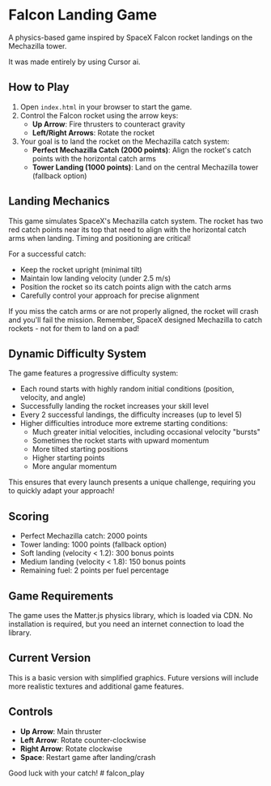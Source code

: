 # Falcon Landing Game

A physics-based game inspired by SpaceX Falcon rocket landings on the Mechazilla tower.

It was made entirely by using Cursor ai.

## How to Play

1. Open `index.html` in your browser to start the game.
2. Control the Falcon rocket using the arrow keys:
   - **Up Arrow**: Fire thrusters to counteract gravity
   - **Left/Right Arrows**: Rotate the rocket
3. Your goal is to land the rocket on the Mechazilla catch system:
   - **Perfect Mechazilla Catch (2000 points)**: Align the rocket's catch points with the horizontal catch arms
   - **Tower Landing (1000 points)**: Land on the central Mechazilla tower (fallback option)

## Landing Mechanics

This game simulates SpaceX's Mechazilla catch system. The rocket has two red catch points near its top that need to align with the horizontal catch arms when landing. Timing and positioning are critical!

For a successful catch:
- Keep the rocket upright (minimal tilt)
- Maintain low landing velocity (under 2.5 m/s)
- Position the rocket so its catch points align with the catch arms
- Carefully control your approach for precise alignment

If you miss the catch arms or are not properly aligned, the rocket will crash and you'll fail the mission. Remember, SpaceX designed Mechazilla to catch rockets - not for them to land on a pad!

## Dynamic Difficulty System

The game features a progressive difficulty system:
- Each round starts with highly random initial conditions (position, velocity, and angle)
- Successfully landing the rocket increases your skill level
- Every 2 successful landings, the difficulty increases (up to level 5)
- Higher difficulties introduce more extreme starting conditions:
  - Much greater initial velocities, including occasional velocity "bursts"
  - Sometimes the rocket starts with upward momentum
  - More tilted starting positions
  - Higher starting points
  - More angular momentum

This ensures that every launch presents a unique challenge, requiring you to quickly adapt your approach!

## Scoring

- Perfect Mechazilla catch: 2000 points
- Tower landing: 1000 points (fallback option)
- Soft landing (velocity < 1.2): 300 bonus points
- Medium landing (velocity < 1.8): 150 bonus points
- Remaining fuel: 2 points per fuel percentage

## Game Requirements

The game uses the Matter.js physics library, which is loaded via CDN. No installation is required, but you need an internet connection to load the library.

## Current Version

This is a basic version with simplified graphics. Future versions will include more realistic textures and additional game features.

## Controls

- **Up Arrow**: Main thruster
- **Left Arrow**: Rotate counter-clockwise
- **Right Arrow**: Rotate clockwise
- **Space**: Restart game after landing/crash

Good luck with your catch! # falcon_play
